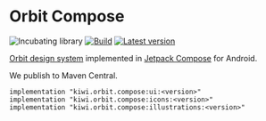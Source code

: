 Orbit Compose
=============

![Incubating library](https://img.shields.io/badge/Kiwi.com-incubating%20library-00A991)
[![Build](https://github.com/kiwicom/orbit-compose/actions/workflows/build.yml/badge.svg)](https://github.com/kiwicom/orbit-compose/actions/workflows/build.yml)
[![Latest version](https://img.shields.io/github/v/release/kiwicom/orbit-compose?sort=semver)](https://github.com/kiwicom/orbit-compose/releases)

[Orbit design system](https://orbit.kiwi) implemented in [Jetpack Compose](https://developer.android.com/jetpack/compose) for Android.

We publish to Maven Central.

```
implementation "kiwi.orbit.compose:ui:<version>"
implementation "kiwi.orbit.compose:icons:<version>"
implementation "kiwi.orbit.compose:illustrations:<version>"
```
